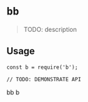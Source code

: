 # `bb`

> TODO: description

## Usage

```
const b = require('b');

// TODO: DEMONSTRATE API
```

bb
b

